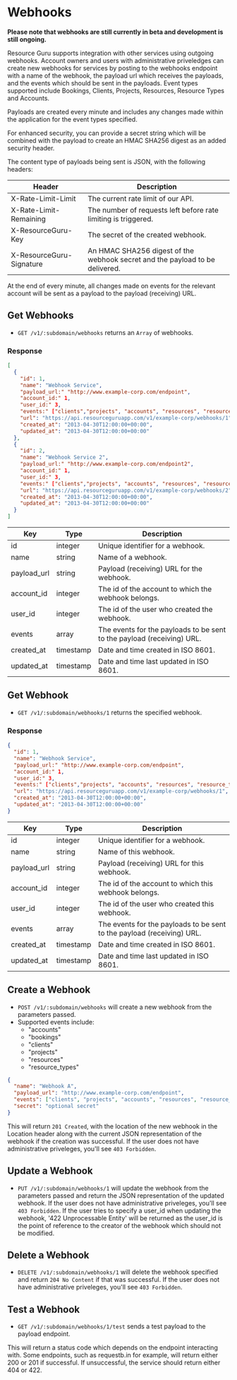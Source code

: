 # Webhooks

**Please note that webhooks are still currently in beta and development is still ongoing.**

Resource Guru supports integration with other services using outgoing webhooks.
Account owners and users with administrative priveledges can create new webhooks
for services by posting to the webhooks endpoint with a name of the webhook,
the payload url which receives the payloads,
and the events which should be sent in the payloads.
Event types supported include Bookings, Clients, Projects,
Resources, Resource Types and Accounts.

Payloads are created every minute and includes any changes made
within the application for the event types specified.

For enhanced security, you can provide a secret string
which will be combined with the payload to create
an HMAC SHA256 digest as an added security header.

The content type of payloads being sent is JSON, with the following headers:

Header | Description
--- | ---
X-Rate-Limit-Limit | The current rate limit of our API.
X-Rate-Limit-Remaining | The number of requests left before rate limiting is triggered.
X-ResourceGuru-Key | The secret of the created webhook.
X-ResourceGuru-Signature | An HMAC SHA256 digest of the webhook secret and the payload to be delivered.

At the end of every minute, all changes made on events for the relevant account will
be sent as a payload to the payload (receiving) URL.

## Get Webhooks

* `GET /v1/:subdomain/webhooks` returns an `Array` of webhooks.

### Response

```json
[
  {
    "id": 1,
    "name": "Webhook Service",
    "payload_url:" "http://www.example-corp.com/endpoint",
    "account_id:" 1,
    "user_id:" 3,
    "events:" ["clients","projects", "accounts", "resources", "resource_types", "bookings"],
    "url": "https://api.resourceguruapp.com/v1/example-corp/webhooks/1",
    "created_at": "2013-04-30T12:00:00+00:00",
    "updated_at": "2013-04-30T12:00:00+00:00"
  },
  {
    "id": 2,
    "name": "Webhook Service 2",
    "payload_url:" "http://www.example-corp.com/endpoint2",
    "account_id:" 1,
    "user_id:" 3,
    "events:" ["clients","projects", "accounts", "resources", "resource_types", "bookings"],
    "url": "https://api.resourceguruapp.com/v1/example-corp/webhooks/2",
    "created_at": "2013-04-30T12:00:00+00:00",
    "updated_at": "2013-04-30T12:00:00+00:00"
  }
]
```

Key | Type | Description
--- | --- | ---
id | integer | Unique identifier for a webhook.
name | string | Name of a webhook.
payload_url | string | Payload (receiving) URL for the webhook.
account_id | integer | The id of the account to which the webhook belongs.
user_id | integer | The id of the user who created the webhook.
events | array | The events for the payloads to be sent to the payload (receiving) URL.
created_at | timestamp | Date and time created in ISO 8601.
updated_at | timestamp | Date and time last updated in ISO 8601.

## Get Webhook

* `GET /v1/:subdomain/webhooks/1` returns the specified webhook.

### Response

```json
{
  "id": 1,
  "name": "Webhook Service",
  "payload_url:" "http://www.example-corp.com/endpoint",
  "account_id:" 1,
  "user_id:" 3,
  "events:" ["clients","projects", "accounts", "resources", "resource_types", "bookings"],
  "url": "https://api.resourceguruapp.com/v1/example-corp/webhooks/1",
  "created_at": "2013-04-30T12:00:00+00:00",
  "updated_at": "2013-04-30T12:00:00+00:00"
}
```

Key | Type | Description
--- | --- | ---
id | integer | Unique identifier for a webhook.
name | string | Name of this webhook.
payload_url | string | Payload (receiving) URL for this webhook.
account_id | integer | The id of the account to which this webhook belongs.
user_id | integer | The id of the user who created this webhook.
events | array | The events for the payloads to be sent to the payload (receiving) URL.
created_at | timestamp | Date and time created in ISO 8601.
updated_at | timestamp | Date and time last updated in ISO 8601.

## Create a Webhook

* `POST /v1/:subdomain/webhooks` will create a new webhook from the parameters passed.
* Supported events include:
  * "accounts"
  * "bookings"
  * "clients"
  * "projects"
  * "resources"
  * "resource_types"

```json
{
  "name": "Webhook A",
  "payload_url": "http://www.example-corp.com/endpoint",
  "events": ["clients", "projects", "accounts", "resources", "resource_types", "bookings"],
  "secret": "optional secret"
}
```

This will return `201 Created`, with the location of the new webhook in the Location header
along with the current JSON representation of the webhook if the creation was successful.
If the user does not have administrative priveleges, you'll see `403 Forbidden`.

## Update a Webhook

* `PUT /v1/:subdomain/webhooks/1` will update the webhook from the parameters passed and return
the JSON representation of the updated webhook. If the user does not have administrative
priveleges, you'll see `403 Forbidden`.
If the user tries to specify a user_id when updating the webhook, '422 Unprocessable Entity'
will be returned as the user_id is the point of reference to the creator of the webhook
which should not be modified.

## Delete a Webhook

* `DELETE /v1/:subdomain/webhooks/1` will delete the webhook specified and return `204 No Content`
if that was successful. If the user does not have administrative
priveleges, you'll see `403 Forbidden`.

## Test a Webhook

* `GET /v1/:subdomain/webhooks/1/test` sends a test payload to the payload endpoint.

This will return a status code which depends on the endpoint interacting with.
Some endpoints, such as requestb.in for example, will return either 200 or 201 if successful.
If unsuccessful, the service should return either 404 or 422.

